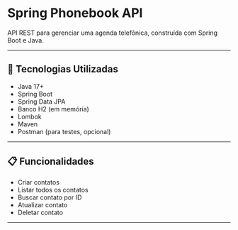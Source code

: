# Spring Phonebook API

API REST para gerenciar uma agenda telefônica, construída com Spring Boot e Java.

---

## 🚀 Tecnologias Utilizadas

- Java 17+
- Spring Boot
- Spring Data JPA
- Banco H2 (em memória)
- Lombok
- Maven
- Postman (para testes, opcional)

---

## 📋 Funcionalidades

- Criar contatos
- Listar todos os contatos
- Buscar contato por ID
- Atualizar contato
- Deletar contato

---
